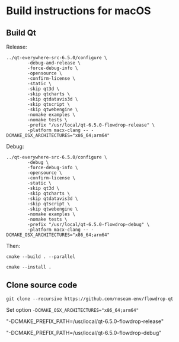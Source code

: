 # Build instructions for macOS

## Build Qt

Release:
```
../qt-everywhere-src-6.5.0/configure \
        -debug-and-release \
        -force-debug-info \
        -opensource \
        -confirm-license \
        -static \
        -skip qt3d \
        -skip qtcharts \
        -skip qtdatavis3d \
        -skip qtscript \
        -skip qtwebengine \
        -nomake examples \
        -nomake tests \
        -prefix "/usr/local/qt-6.5.0-flowdrop-release" \
        -platform macx-clang -- -DCMAKE_OSX_ARCHITECTURES="x86_64;arm64"
```

Debug:
```
../qt-everywhere-src-6.5.0/configure \
        -debug \
        -force-debug-info \
        -opensource \
        -confirm-license \
        -static \
        -skip qt3d \
        -skip qtcharts \
        -skip qtdatavis3d \
        -skip qtscript \
        -skip qtwebengine \
        -nomake examples \
        -nomake tests \
        -prefix "/usr/local/qt-6.5.0-flowdrop-debug" \
        -platform macx-clang -- -DCMAKE_OSX_ARCHITECTURES="x86_64;arm64"
```

Then:

`cmake --build . --parallel`

`cmake --install .`

## Clone source code

`git clone --recursive https://github.com/noseam-env/flowdrop-qt`

Set option `-DCMAKE_OSX_ARCHITECTURES="x86_64;arm64"`

"-DCMAKE_PREFIX_PATH=/usr/local/qt-6.5.0-flowdrop-release"

"-DCMAKE_PREFIX_PATH=/usr/local/qt-6.5.0-flowdrop-debug"
